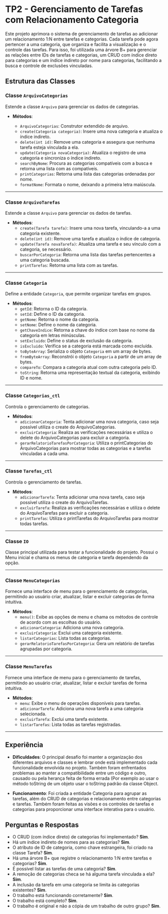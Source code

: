 # TP2 - Gerenciamento de Tarefas com Relacionamento Categoria

Este projeto aprimora o sistema de gerenciamento de tarefas ao adicionar um relacionamento 1:N entre tarefas e categorias. Cada tarefa pode agora pertencer a uma categoria, que organiza e facilita a visualização e o controle das tarefas. 
Para isso, foi utilizada uma árvore B+ para gerenciar as relações entre IDs de tarefas e categorias, um CRUD com índice direto para categorias e um índice indireto por nome para categorias, facilitando a busca e controle de exclusões vinculadas.

## Estrutura das Classes

### Classe `ArquivoCategorias`
Estende a classe `Arquivo` para gerenciar os dados de categorias.
- **Métodos**:
  
  - `ArquivoCategorias`: Construtor extendido de arquivo.
  - `create(Categoria categoria)`: Insere uma nova categoria e atualiza o índice indireto.
  - `delete(int id)`: Remove uma categoria e assegura que nenhuma tarefa esteja vinculada a ela.
  - `update(Categoria novaCategoria)`: Atualiza o registro de uma categoria e sincroniza o índice indireto.
  - `searchByNome`: Procura as categorias compatíveis com a busca e retorna uma lista com as compatíveis.
  - `printCategorias`: Retorna uma lista das categorias ordenadas por nome.
  - `formatNome`: Formata o nome, deixando a primeira letra maiúscula.

---

### Classe `ArquivoTarefas`
Estende a classe `Arquivo` para gerenciar os dados de tarefas.
- **Métodos**:
  - `create(Tarefa tarefa)`: Insere uma nova tarefa, vinculando-a a uma categoria existente.
  - `delete(int id)`: Remove uma tarefa e atualiza o índice de categoria.
  - `update(Tarefa novaTarefa)`: Atualiza uma tarefa e seu vínculo com a categoria, se necessário.
  - `buscarPorCategoria`: Retorna uma lista das tarefas pertencentes a uma categoria buscada.
  - `printTarefas`: Retorna uma lista com as tarefas.

---

### Classe `Categoria`
Define a entidade `Categoria`, que permite organizar tarefas em grupos.
- **Métodos**:
  - `getId`: Retorna o ID da categoria.
  - `setId`: Define o ID da categoria.
  - `getNome`: Retorna o nome da categoria.
  - `setNome`: Define o nome da categoria.
  - `getChaveIndice`: Retorna a chave do índice com base no nome da categoria em letras minúsculas.
  - `setExcluido`: Define o status de exclusão da categoria.
  - `isExcluido`: Verifica se a categoria está marcada como excluída.
  - `toByteArray`: Serializa o objeto `Categoria` em um array de bytes.
  - `fromByteArray`: Reconstrói o objeto `Categoria` a partir de um array de bytes.
  - `compareTo`: Compara a categoria atual com outra categoria pelo ID.
  - `toString`: Retorna uma representação textual da categoria, exibindo ID e nome.

---

### Classe `Categorias_ctl`
Controla o gerenciamento de categorias.
- **Métodos**:
  - `adicionarCategoria`: Tenta adicionar uma nova categoria, caso seja possível utiliza o create do ArquivoCategorias.
  - `excluirCategoria`: Realiza as verificações necessárias e utiliza o delete do ArquivoCategorias para excluir a categoria.
  - `gerarRelatorioTarefasPorCategoria`: Utiliza o printCategorias do ArquivoCategorias para mostrar todas as categorias e a tarefas vinculadas a cada uma.

---

### Classe `Tarefas_ctl`
Controla o gerenciamento de tarefas.
- **Métodos**:
  - `adicionarTarefa`: Tenta adicionar uma nova tarefa, caso seja possível utiliza o create do ArquivoTarefas.
  - `excluirTarefa`: Realiza as verificações necessárias e utiliza o delete do ArquivoTarefas para excluir a categoria.
  - `printTarefas`: Utiliza o printTarefas do ArquivoTarefas para mostrar todas tarefas.

---

### Classe `IO`
Classe principal utilizada para testar a funcionalidade do projeto. Possui o Menu inicial e chama os menus de categoria e tarefa dependendo da opção.

---

### Classe `MenuCategorias`
Fornece uma interface de menu para o gerenciamento de categorias, permitindo ao usuário criar, atualizar, listar e excluir categorias de forma intuitiva.
- **Métodos**:
  - `menu()`: Exibe as opções de menu e chama os métodos de controle de acordo com as escolhas do usuário.
  - `adicionarCategoria`: Adiciona uma nova categoria.
  - `excluirCategoria`: Exclui uma categoria existente.
  - `listarCategorias`: Lista todas as categorias.
  - `gerarRelatorioTarefasPorCategoria`: Gera um relatório de tarefas agrupadas por categoria.

---

### Classe `MenuTarefas`
Fornece uma interface de menu para o gerenciamento de tarefas, permitindo ao usuário criar, atualizar, listar e excluir tarefas de forma intuitiva.
- **Métodos**:
  - `menu`: Exibe o menu de operações disponíveis para tarefas.
  - `adicionarTarefa`: Adiciona uma nova tarefa a uma categoria selecionada.
  - `excluirTarefa`: Exclui uma tarefa existente.
  - `listarTarefas`: Lista todas as tarefas registradas.

---

## Experiência

- **Dificuldades**: O principal desafio foi manter a organização dos diferentes arquivos e classes e lembrar onde está implementado cada funcionalidade envolvida no projeto. Também foram enfrentados problemas ao manter a compatibilidade entre um código e outro,
  causado ou pela herança feita de forma errada (Por exemplo ao usar o método toString de um objeto usar o toString padrão da classe Object.
  
- **Funcionamento**: Foi criada a entidade Categoria para agrupar as tarefas, além do CRUD de categorias e relacionamento entre categorias e tarefas. Também foram feitas as visões e os controles de tarefas e categorias para proporcionar uma interface interativa
  para o usuário.


## Perguntas e Respostas

- O CRUD (com índice direto) de categorias foi implementado? **Sim**.
- Há um índice indireto de nomes para as categorias? **Sim**.
- O atributo de ID de categoria, como chave estrangeira, foi criado na classe Tarefa? **Sim**.
- Há uma árvore B+ que registre o relacionamento 1:N entre tarefas e categorias? **Sim**.
- É possível listar as tarefas de uma categoria? **Sim**.
- A remoção de categorias checa se há alguma tarefa vinculada a ela? **Sim**.
- A inclusão da tarefa em uma categoria se limita às categorias existentes? **Sim**.
- O trabalho está funcionando corretamente? **Sim**.
- O trabalho está completo? **Sim**.
- O trabalho é original e não a cópia de um trabalho de outro grupo? **Sim**.

